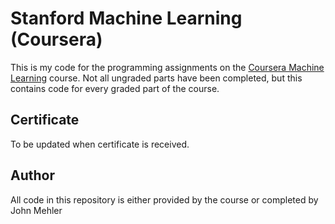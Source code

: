 # Stanford Machine Learning (Coursera)

This is my code for the programming assignments on the [Coursera Machine Learning](https://www.coursera.org/learn/machine-learning/home/welcome) course. Not all ungraded parts have been completed, but this contains code for every graded part of the course.

## Certificate

To be updated when certificate is received.

## Author

All code in this repository is either provided by the course or completed by John Mehler
